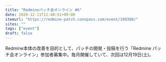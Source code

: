 ```yaml
---
title: "Redmineパッチ会オンライン #6"
date: 2020-12-11T11:40:51+09:00
itemurl: "https://redmine-patch.connpass.com/event/198300/"
sites: ""
tags: ["event"]
draft: false
---
```


Redmine本体の改善を目的として、パッチの開発・投稿を行う「Redmine パッチ会オンライン」参加者募集中。毎月開催していて、次回は12月19日(土)。
